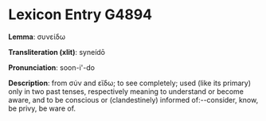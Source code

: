 # Lexicon Entry G4894

**Lemma**: συνείδω

**Transliteration (xlit)**: syneídō

**Pronunciation**: soon-i'-do

**Description**:
from σύν and εἴδω; to see completely; used (like its primary) only in two past tenses, respectively meaning to understand or become aware, and to be conscious or (clandestinely) informed of:--consider, know, be privy, be ware of.
